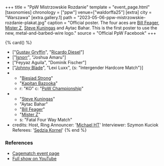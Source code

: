 +++
title = "PpW Mistrzowskie Rozdanie"
template = "event_page.html"
[taxonomies]
chronology = ["ppw"]
venue=["waldorffa25"]
[extra]
city = "Warszawa"
[extra.gallery.1]
path = "2023-05-06-ppw-mistrzowskie-rozdanie-plakat.jpg"
caption = "Official poster. The four aces are [Bill Feager](@/w/feager.md), [Mister Z](@/w/mister-z.md), [Steve Kuningas](@/w/steve-kuningas.md) and Aytac Bahar. This is the first poster to use the new, metal-and-barbed-wire logo."
source = "Official PpW Facebook"
+++

{% card() %}
- ["[Gustav Gryffin](@/w/gustav-gryffin.md)", "[Ricardo Diesel](@/w/ricardo-diesel.md)"]
- ["[Isnorr](@/w/isnorr.md)", "Joshua Amaru"]
- ["Feyyaz Aguila", "Dominik Fischer"]
- ["[Johnny Blade](@/w/johnny-blade.md)", "Lexi Luxx", {s: "Intergender Hardcore Match"}]
- - "[Biesiad Strong](@/w/biesiad.md)"
  - "[Kapitan Bazooka](@/w/kapitan-bazooka.md)"
  - r: "KO"
    c: "[PpW Championship](@/c/ppw-championship.md)"
- - "[Steve Kuningas](@/w/steve-kuningas.md)"
  - "Aytac Bahar"
  - "[Bill Feager](@/w/feager.md)"
  - "[Mister Z](@/w/mister-z.md)"
  - s: "Fatal Four Way Match"
- credits:
    Host, Ring Announcer: '[Michael HT](@/w/michael-ht.md)'
    Interviewer: Szymon Kuciok
    Referees: '[Sędzia Kornel](@/w/sedzia-kornel.md)'
{% end %}

### References
* [Cagematch event page](https://www.cagematch.net/?id=1&nr=383400)
* [Full show on YouTube](https://www.youtube.com/watch?v=O6_O1N69J4E)
